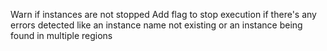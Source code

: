 Warn if instances are not stopped
Add flag to stop execution if there's any errors detected like an instance name not existing or an instance being found in multiple regions
